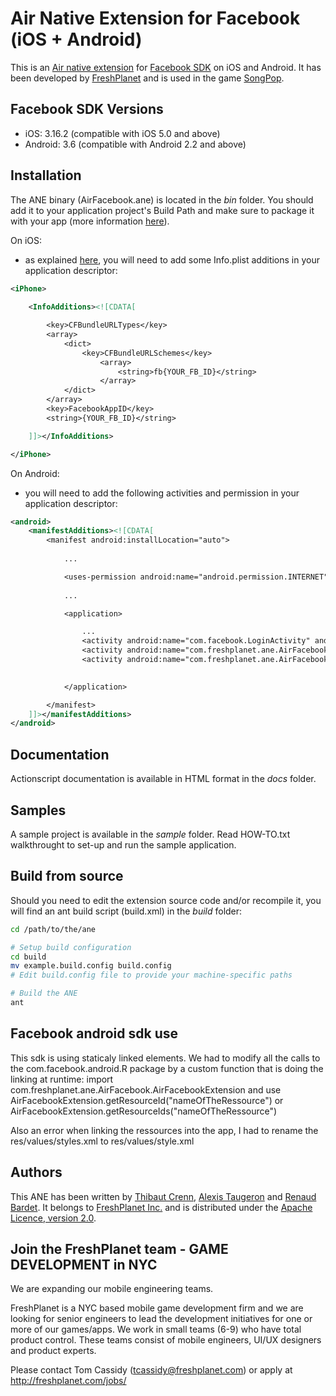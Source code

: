 Air Native Extension for Facebook (iOS + Android)
======================================

This is an [Air native extension](http://www.adobe.com/devnet/air/native-extensions-for-air.html) for [Facebook SDK](http://developers.facebook.com/docs/guides/mobile/) on iOS and Android. It has been developed by [FreshPlanet](http://freshplanet.com) and is used in the game [SongPop](http://songpop.fm).


Facebook SDK Versions
---------

* iOS: 3.16.2 (compatible with iOS 5.0 and above)
* Android: 3.6 (compatible with Android 2.2 and above)


Installation
---------

The ANE binary (AirFacebook.ane) is located in the *bin* folder. You should add it to your application project's Build Path and make sure to package it with your app (more information [here](http://help.adobe.com/en_US/air/build/WS597e5dadb9cc1e0253f7d2fc1311b491071-8000.html)).

On iOS:

* as explained [here](http://developers.facebook.com/docs/mobile/ios/build/), you will need to add some Info.plist additions in your application descriptor:

```xml
<iPhone>
    
    <InfoAdditions><![CDATA[

        <key>CFBundleURLTypes</key>
        <array>
            <dict>
                <key>CFBundleURLSchemes</key>
                    <array>
                        <string>fb{YOUR_FB_ID}</string>
                    </array>
            </dict>
        </array>
        <key>FacebookAppID</key>
        <string>{YOUR_FB_ID}</string>

    ]]></InfoAdditions>

</iPhone>
```

On Android:

* you will need to add the following activities and permission in your application descriptor:

```xml
<android>
    <manifestAdditions><![CDATA[
        <manifest android:installLocation="auto">
            
            ...

            <uses-permission android:name="android.permission.INTERNET"/>
            
            ...

            <application>

                ...
                <activity android:name="com.facebook.LoginActivity" android:configChanges="keyboardHidden|orientation|screenSize"/>
                <activity android:name="com.freshplanet.ane.AirFacebook.LoginActivity" android:theme="@android:style/Theme.Translucent.NoTitleBar.Fullscreen" android:configChanges="keyboardHidden|orientation|screenSize"></activity>
                <activity android:name="com.freshplanet.ane.AirFacebook.DialogActivity" android:theme="@android:style/Theme.Translucent.NoTitleBar.Fullscreen" android:configChanges="keyboardHidden|orientation|screenSize"></activity>

                
            </application>

        </manifest>
    ]]></manifestAdditions>
</android>
```


Documentation
--------

Actionscript documentation is available in HTML format in the *docs* folder.


Samples
--------

A sample project is available in the *sample* folder.
Read HOW-TO.txt walkthrought to set-up and run the sample application.


Build from source
---------

Should you need to edit the extension source code and/or recompile it, you will find an ant build script (build.xml) in the *build* folder:
    
```bash
cd /path/to/the/ane

# Setup build configuration
cd build
mv example.build.config build.config
# Edit build.config file to provide your machine-specific paths

# Build the ANE
ant
```


Facebook android sdk use
---------

This sdk is using staticaly linked elements. We had to modify all the calls to the com.facebook.android.R package by a custom function that is doing the linking at runtime:
import com.freshplanet.ane.AirFacebook.AirFacebookExtension
and use AirFacebookExtension.getResourceId("nameOfTheRessource") or AirFacebookExtension.getResourceIds("nameOfTheRessource")

Also an error when linking the ressources into the app, I had to rename the res/values/styles.xml to res/values/style.xml


Authors
------

This ANE has been written by [Thibaut Crenn](https://github.com/titi-us), [Alexis Taugeron](http://alexistaugeron.com) and [Renaud Bardet](http://github.com/renaudbardet). It belongs to [FreshPlanet Inc.](http://freshplanet.com) and is distributed under the [Apache Licence, version 2.0](http://www.apache.org/licenses/LICENSE-2.0).


Join the FreshPlanet team - GAME DEVELOPMENT in NYC
------

We are expanding our mobile engineering teams.

FreshPlanet is a NYC based mobile game development firm and we are looking for senior engineers to lead the development initiatives for one or more of our games/apps. We work in small teams (6-9) who have total product control.  These teams consist of mobile engineers, UI/UX designers and product experts.


Please contact Tom Cassidy (tcassidy@freshplanet.com) or apply at http://freshplanet.com/jobs/
